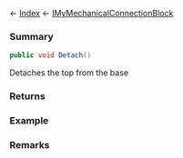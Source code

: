 ← [Index](Api-Index) ← [IMyMechanicalConnectionBlock](Sandbox.ModAPI.Ingame.IMyMechanicalConnectionBlock)

### Summary

```csharp
public void Detach()
```

Detaches the top from the base

### Returns

### Example

### Remarks

